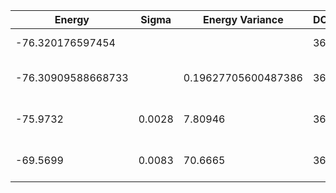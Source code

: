 | Energy             | Sigma  | Energy Variance     | DOF | Einf | Method                       | Reference |
|--------------------|--------|---------------------|-----|------|------------------------------|-----------|
| -76.320176597454   |        |                     | 36  | 0    | Exact diagonalization        | [code](https://github.com/varbench/methods/blob/main/scripts/J1J2/square_36_P_0.7/ed_lattice_symmetries.sh) |
| -76.30909588668733 |        | 0.19627705600487386 | 36  | 0    | DMRG (bond dimension = 2048) | [code](https://github.com/varbench/methods/blob/main/scripts/J1J2/square_36_P_0.7/dmrg.sh) |
| -75.9732           | 0.0028 | 7.80946             | 36  | 0    | RBM (alpha = 1)              | TODO: own code (RBM) |
| -69.5699           | 0.0083 | 70.6665             | 36  | 0    | Jastrow baseline             | TODO: own code (Jastrow) |
